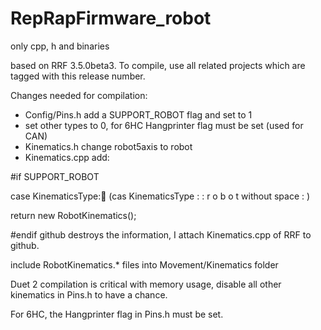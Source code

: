 # RepRapFirmware_robot
only cpp, h and binaries

based on RRF 3.5.0beta3. To compile, use all related projects which are tagged with this release number.

Changes needed for compilation:
- Config/Pins.h add a SUPPORT_ROBOT flag and set to 1
- set other types to 0, for 6HC Hangprinter flag must be set (used for CAN)
- Kinematics.h change robot5axis to robot
- Kinematics.cpp add:

#if SUPPORT_ROBOT

case KinematicsType::robot:
(cas KinematicsType : : r o b o t without space : )

return new RobotKinematics();

#endif
github destroys the information, I attach Kinematics.cpp of RRF to github.

include RobotKinematics.* files into Movement/Kinematics folder

Duet 2 compilation is critical with memory usage, disable all other kinematics in Pins.h to have a chance.

For 6HC, the Hangprinter flag in Pins.h must be set.
